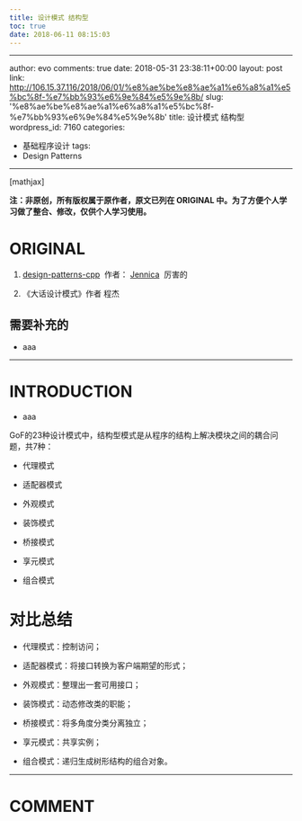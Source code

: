 ```yaml
---
title: 设计模式 结构型
toc: true
date: 2018-06-11 08:15:03
---
```

---
author: evo
comments: true
date: 2018-05-31 23:38:11+00:00
layout: post
link: http://106.15.37.116/2018/06/01/%e8%ae%be%e8%ae%a1%e6%a8%a1%e5%bc%8f-%e7%bb%93%e6%9e%84%e5%9e%8b/
slug: '%e8%ae%be%e8%ae%a1%e6%a8%a1%e5%bc%8f-%e7%bb%93%e6%9e%84%e5%9e%8b'
title: 设计模式 结构型
wordpress_id: 7160
categories:
- 基础程序设计
tags:
- Design Patterns
---

<!-- more -->

[mathjax]

**注：非原创，所有版权属于原作者，原文已列在 ORIGINAL 中。为了方便个人学习做了整合、修改，仅供个人学习使用。**


# ORIGINAL





 	
  1. [design-patterns-cpp](https://github.com/yogykwan/design-patterns-cpp)  作者： [Jennica](http://jennica.space/)  厉害的

 	
  2. 《大话设计模式》作者 程杰




## 需要补充的





 	
  * aaa





* * *





# INTRODUCTION





 	
  * aaa










GoF的23种设计模式中，结构型模式是从程序的结构上解决模块之间的耦合问题，共7种：

 	
  * 代理模式

 	
  * 适配器模式

 	
  * 外观模式

 	
  * 装饰模式

 	
  * 桥接模式

 	
  * 享元模式

 	
  * 组合模式





# 对比总结





 	
  * 代理模式：控制访问；

 	
  * 适配器模式：将接口转换为客户端期望的形式；

 	
  * 外观模式：整理出一套可用接口；

 	
  * 装饰模式：动态修改类的职能；

 	
  * 桥接模式：将多角度分类分离独立；

 	
  * 享元模式：共享实例；

 	
  * 组合模式：递归生成树形结构的组合对象。












* * *





# COMMENT



